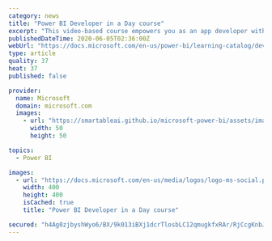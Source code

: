 ```yaml
---
category: news
title: "Power BI Developer in a Day course"
excerpt: "This video-based course empowers you as an app developer with the technical knowledge required to embed Power BI content."
publishedDateTime: 2020-06-05T02:36:00Z
webUrl: "https://docs.microsoft.com/en-us/power-bi/learning-catalog/developer-online-course"
type: article
quality: 37
heat: 37
published: false

provider:
  name: Microsoft
  domain: microsoft.com
  images:
    - url: "https://smartableai.github.io/microsoft-power-bi/assets/images/organizations/microsoft.com-50x50.jpg"
      width: 50
      height: 50

topics:
  - Power BI

images:
  - url: "https://docs.microsoft.com/en-us/media/logos/logo-ms-social.png"
    width: 400
    height: 400
    isCached: true
    title: "Power BI Developer in a Day course"

secured: "h4Ag0zjbyshWyo6/BX/9k013iBXj1dcrTlosbLC12qmugkfxRAr/RjCcgKnbJTo8ZHpF2vO9yKYkKz6icFxo/adzv+NGPsDfpvnNBdx9YXlGASVjCLdDy5hoeHz1ikbSgE5PEo8ZgN5V2K7wtlSUVq96GPtBdQWzHZsINxOLhU19b/SuR2euKZ7D0KSmucMCy6SGJYsPs6j7Y7Rlungc3/P6DUraVyDiiA4GojZX/VQ0QZYoTIzUnw2/JfnGeMzrRR4Vge19QsebxdrB7l+9fg6tSbJJLpW8Kz+kkE/KuCxQrTIk3aiPHHBFHXO/4Je16AMuBhsOcMYw9tu+RKlx+g==;MBf38IP307jLgnmUEnwCDg=="
---
```


